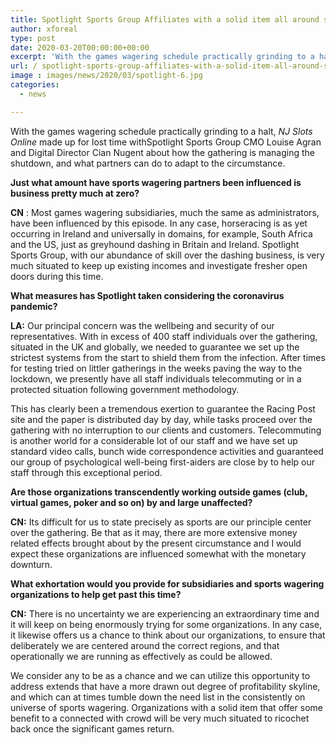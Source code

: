 ```yaml
---
title: Spotlight Sports Group Affiliates with a solid item all around situated to ricochet back once significant games return
author: xforeal 
type: post
date: 2020-03-20T00:00:00+00:00
excerpt: 'With the games wagering schedule practically grinding to a halt, NJ Slots Online made up for lost time withSpotlight Sports Group CMO Louise Agran and Digital Director Cian Nugent about how the gathering is managing the shutdown, and what partners can do to adapt to the situation '
url: / spotlight-sports-group-affiliates-with-a-solid-item-all-around-situated-to-ricochet-back-once-significant-games-return/
image : images/news/2020/03/spotlight-6.jpg
categories:
  - news

---
```

With the games wagering schedule practically grinding to a halt, _NJ Slots Online_ made up for lost time withSpotlight Sports Group CMO Louise Agran and Digital Director Cian Nugent about how the gathering is managing the shutdown, and what partners can do to adapt to the circumstance. 

**Just what amount have sports wagering partners been influenced is business pretty much at zero?** 

**CN** : Most games wagering subsidiaries, much the same as administrators, have been influenced by this episode. In any case, horseracing is as yet occurring in Ireland and universally in domains, for example, South Africa and the US, just as greyhound dashing in Britain and Ireland. Spotlight Sports Group, with our abundance of skill over the dashing business, is very much situated to keep up existing incomes and investigate fresher open doors during this time. 

**What measures has Spotlight taken considering the coronavirus pandemic?** 

**LA:** Our principal concern was the wellbeing and security of our representatives. With in excess of 400 staff individuals over the gathering, situated in the UK and globally, we needed to guarantee we set up the strictest systems from the start to shield them from the infection. After times for testing tried on littler gatherings in the weeks paving the way to the lockdown, we presently have all staff individuals telecommuting or in a protected situation following government methodology. 

This has clearly been a tremendous exertion to guarantee the Racing Post site and the paper is distributed day by day, while tasks proceed over the gathering with no interruption to our clients and customers. Telecommuting is another world for a considerable lot of our staff and we have set up standard video calls, bunch wide correspondence activities and guaranteed our group of psychological well-being first-aiders are close by to help our staff through this exceptional period. 

**Are those organizations transcendently working outside games (club, virtual games, poker and so on) by and large unaffected?** 

**CN:** Its difficult for us to state precisely as sports are our principle center over the gathering. Be that as it may, there are more extensive money related effects brought about by the present circumstance and I would expect these organizations are influenced somewhat with the monetary downturn. 

**What exhortation would you provide for subsidiaries and sports wagering organizations to help get past this time?** 

**CN:** There is no uncertainty we are experiencing an extraordinary time and it will keep on being enormously trying for some organizations. In any case, it likewise offers us a chance to think about our organizations, to ensure that deliberately we are centered around the correct regions, and that operationally we are running as effectively as could be allowed. 

We consider any to be as a chance and we can utilize this opportunity to address extends that have a more drawn out degree of profitability skyline, and which can at times tumble down the need list in the consistently on universe of sports wagering. Organizations with a solid item that offer some benefit to a connected with crowd will be very much situated to ricochet back once the significant games return.